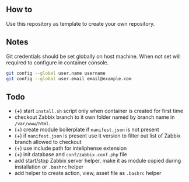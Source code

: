## How to

Use this repository as template to create your own repository.


## Notes

Git credentials should be set globally on host machine. When not set will required to configure in container console.

```sh
git config --global user.name username
git config --global user.email email@example.com
```

## Todo

- (+) start `install.sh` script only when container is created for first time
- checkout Zabbix branch to it own folder named by branch name in `/var/www/html`.
- (+) create module boilerplate if `manifest.json` is not present
- (+) if `manifest.json` is present use it version to filter out list of Zabbix branch allowed to checkout
- (+) use include path for inteliphense extension
- (+) init database and `conf/zabbix.conf.php` file
- add start/stop Zabbix server helper, make it as module copied during installation or `.bashrc` helper
- add helper to create action, view, asset file as `.bashrc` helper
